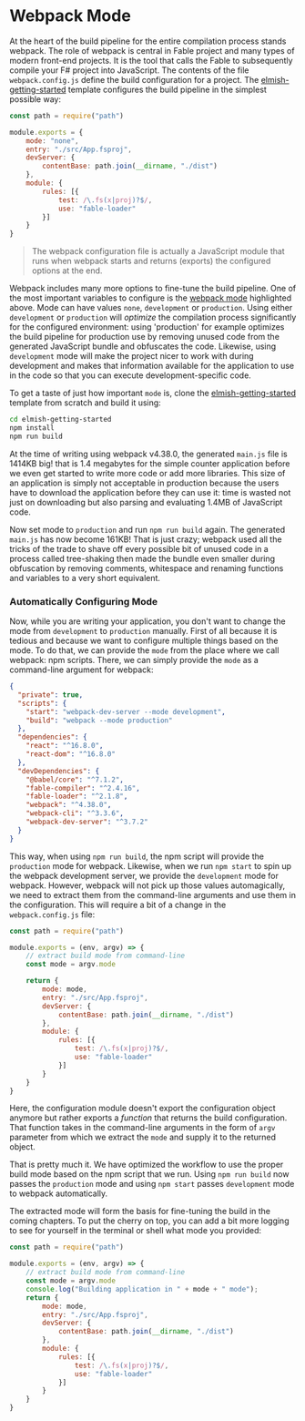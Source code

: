 # Webpack Mode

At the heart of the build pipeline for the entire compilation process stands webpack. The role of webpack is central in Fable project and many types of modern front-end projects. It is the tool that calls the Fable to subsequently compile your F# project into JavaScript. The contents of the file `webpack.config.js` define the build configuration for a project. The [elmish-getting-started](https://github.com/Zaid-Ajaj/elmish-getting-started) template configures the build pipeline in the simplest possible way:
```js {highlight: [4]}
const path = require("path")

module.exports = {
    mode: "none",
    entry: "./src/App.fsproj",
    devServer: {
        contentBase: path.join(__dirname, "./dist")
    },
    module: {
        rules: [{
            test: /\.fs(x|proj)?$/,
            use: "fable-loader"
        }]
    }
}
```

> The webpack configuration file is actually a JavaScript module that runs when webpack starts and returns (exports) the configured options at the end.

Webpack includes many more options to fine-tune the build pipeline. One of the most important variables to configure is the [webpack mode](https://webpack.js.org/configuration/mode/) highlighted above. Mode can have values `none`, `development` or `production`. Using either `development` or `production` will *optimize* the compilation process significantly for the configured environment: using 'production' for example optimizes the build pipeline for production use by removing unused code from the generated JavaScript bundle and obfuscates the code. Likewise, using `development` mode will make the project nicer to work with during development and makes that information available for the application to use in the code so that you can execute development-specific code.

To get a taste of just how important `mode` is, clone the [elmish-getting-started](https://github.com/Zaid-Ajaj/elmish-getting-started) template from scratch and build it using:
```bash
cd elmish-getting-started
npm install
npm run build
```
At the time of writing using webpack v4.38.0, the generated `main.js` file is 1414KB big! that is 1.4 megabytes for the simple counter application before we even get started to write more code or add more libraries. This size of an application is simply not acceptable in production because the users have to download the application before they can use it: time is wasted not just on downloading but also parsing and evaluating 1.4MB of JavaScript code.

Now set mode to `production` and run `npm run build` again. The generated `main.js` has now become 161KB! That is just crazy; webpack used all the tricks of the trade to shave off every possible bit of unused code in a process called tree-shaking then made the bundle even smaller during obfuscation by removing comments, whitespace and renaming functions and variables to a very short equivalent.

### Automatically Configuring Mode

Now, while you are writing your application, you don't want to change the mode from `development` to `production` manually. First of all because it is tedious and because we want to configure multiple things based on the mode. To do that, we can provide the `mode` from the place where we call webpack: npm scripts. There, we can simply provide the `mode` as a command-line argument for webpack:
```json {highlight: [4, 5]}
{
  "private": true,
  "scripts": {
    "start": "webpack-dev-server --mode development",
    "build": "webpack --mode production"
  },
  "dependencies": {
    "react": "^16.8.0",
    "react-dom": "^16.8.0"
  },
  "devDependencies": {
    "@babel/core": "^7.1.2",
    "fable-compiler": "^2.4.16",
    "fable-loader": "^2.1.8",
    "webpack": "^4.38.0",
    "webpack-cli": "^3.3.6",
    "webpack-dev-server": "^3.7.2"
  }
}
```
This way, when using `npm run build`, the npm script will provide the `production` mode for webpack. Likewise, when we run `npm start` to spin up the webpack development server, we provide the `development` mode for webpack. However, webpack will not pick up those values automagically, we need to extract them from the command-line arguments and use them in the configuration. This will require a bit of a change in the `webpack.config.js` file:
```js {highlight: [3, 5, 8]}
const path = require("path")

module.exports = (env, argv) => {
    // extract build mode from command-line
    const mode = argv.mode

    return {
        mode: mode,
        entry: "./src/App.fsproj",
        devServer: {
            contentBase: path.join(__dirname, "./dist")
        },
        module: {
            rules: [{
                test: /\.fs(x|proj)?$/,
                use: "fable-loader"
            }]
        }
    }
}
```
Here, the configuration module doesn't export the configuration object anymore but rather exports a *function* that returns the build configuration. That function takes in the command-line arguments in the form of `argv` parameter from which we extract the `mode` and supply it to the returned object.

That is pretty much it. We have optimized the workflow to use the proper build mode based on the npm script that we run. Using `npm run build` now passes the `production` mode and using `npm start` passes `development` mode to webpack automatically.

The extracted mode will form the basis for fine-tuning the build in the coming chapters. To put the cherry on top, you can add a bit more logging to see for yourself in the terminal or shell what mode you provided:
```js {highlight: [6]}
const path = require("path")

module.exports = (env, argv) => {
    // extract build mode from command-line
    const mode = argv.mode
    console.log("Building application in " + mode + " mode");
    return {
        mode: mode,
        entry: "./src/App.fsproj",
        devServer: {
            contentBase: path.join(__dirname, "./dist")
        },
        module: {
            rules: [{
                test: /\.fs(x|proj)?$/,
                use: "fable-loader"
            }]
        }
    }
}
```
